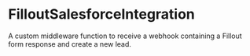 # FilloutSalesforceIntegration
A custom middleware function to receive a webhook containing a Fillout form response and create a new lead.
